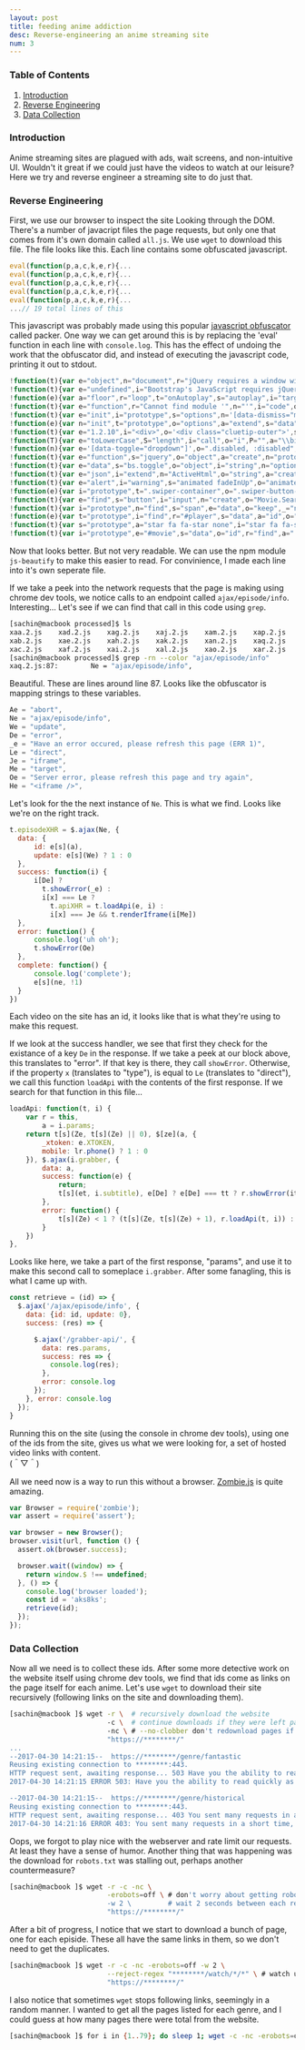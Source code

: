 ```yaml
---
layout: post
title: feeding anime addiction 
desc: Reverse-engineering an anime streaming site
num: 3
---
```


### Table of Contents
1. [Introduction](#intro)
1. [Reverse Engineering](#reverse)
1. [Data Collection](#data)

<span id="intro"></span>
### Introduction

Anime streaming sites are plagued with ads, wait screens, and non-intuitive UI. Wouldn't it great if
we could just have the videos to watch at our leisure? Here we try and reverse engineer a streaming
site to do just that.

<span id="reverse"></span>
### Reverse Engineering

First, we use our browser to inspect the site Looking through the DOM. There's a number of javacript
files the page requests, but only one that comes from it's own domain called `all.js`. We use `wget` to
download this file. The file looks like this. Each line contains some obfuscated javascript.

```javascript
eval(function(p,a,c,k,e,r){...
eval(function(p,a,c,k,e,r){...
eval(function(p,a,c,k,e,r){...
eval(function(p,a,c,k,e,r){...
eval(function(p,a,c,k,e,r){...
...// 19 total lines of this
```

This javascript was probably made using this popular [javascript
obfuscator](http://dean.edwards.name/packer/) called packer. One way we can get around this is by
replacing the 'eval' function in each line with `console.log`. This has the effect of undoing the
work that the obfuscator did, and instead of executing the javascript code, printing it out to
stdout.

```javascript
!function(t){var e="object",n="document",r="jQuery requires a window with a "...
!function(t){var e="undefined",i="Bootstrap's JavaScript requires jQuery",s=a...
!function(e){var a="floor",r="loop",t="onAutoplay",s="autoplay",i="target",n=...
!function(t){var e="function",r="Cannot find module '",n="'",i="code",o="MOD"...
!function(t){var e="init",i="prototype",s="options",n='[data-dismiss="modal"'...
!function(e){var n="init",t="prototype",o="options",a="extend",s="data",i="o"...
!function(t){var e="1.2.10",i="<div>",o='<div class="cluetip-outer">',s='<di'...
!function(T){var e="toLowerCase",S="length",i="call",o="i",P="",a="\\biPhone"...
!function(n){var e='[data-toggle="dropdown"]',o=".disabled, :disabled",t=".d"...
!function(t){var e="function",s="jquery",o="object",a="create",n="prototype",...
!function(t){var e="data",s="bs.toggle",o="object",i="string",n="options",l=a...
!function(t){var e="json",i="extend",n="ActiveHtml",o="string",a="create",s=v...
!function(t){var e="alert",i="warning",s="animated fadeInUp",o="animated fad"...
!function(e){var i="prototype",t=".swiper-container",o=".swiper-button-next",...
!function(t){var e="find",s="button",i="input",n="create",o="Movie.SearchAut"...
!function(t){var i="prototype",n="find",s="span",e="data",o="keep",_="name",h...
!function(e){var t="prototype",i="find",r="#player",s="data",a="id",o="#serv"...
!function(t){var s="prototype",a="star fa fa-star none",i="star fa fa-star-h"...
!function(t){var i="prototype",e="#movie",s="data",o="id",r="find",a=".episo"...
```

Now that looks better. But not very readable. We can use the npm module `js-beautify` to make this
easier to read. For convinience, I made each line into it's own seperate file. 

If we take a peek into the network requests that the page is making using chrome dev tools, we
notice calls to an endpoint called `ajax/episode/info`. Interesting... Let's see if we can find that
call in this code using `grep`. 

```bash
[sachin@macbook processed]$ ls
xaa.2.js	xad.2.js	xag.2.js	xaj.2.js	xam.2.js	xap.2.js	xas.2.js
xab.2.js	xae.2.js	xah.2.js	xak.2.js	xan.2.js	xaq.2.js
xac.2.js	xaf.2.js	xai.2.js	xal.2.js	xao.2.js	xar.2.js
[sachin@macbook processed]$ grep -rn --color "ajax/episode/info"
xaq.2.js:87:        Ne = "ajax/episode/info",
```

Beautiful. These are lines around line 87. Looks like the obfuscator is mapping strings to these
variables.

```javascript
Ae = "abort",
Ne = "ajax/episode/info",
We = "update",
De = "error",
_e = "Have an error occured, please refresh this page (ERR 1)",
Le = "direct",
Je = "iframe",
Me = "target",
Oe = "Server error, please refresh this page and try again",
He = "<iframe />",
```
Let's look for the the next instance of `Ne`. This is what we find. Looks like we're on the right track.

```javascript
t.episodeXHR = $.ajax(Ne, {
  data: {
      id: e[s](a),
      update: e[s](We) ? 1 : 0
  },
  success: function(i) {
      i[De] ? 
        t.showError(_e) : 
        i[x] === Le ? 
          t.apiXHR = t.loadApi(e, i) : 
          i[x] === Je && t.renderIframe(i[Me])
  },
  error: function() {
      console.log('uh oh');
      t.showError(Oe)
  },
  complete: function() {
      console.log('complete');
      e[s](ne, !1)
  }
})
```

Each video on the site has an id, it looks like that is what they're using to make this request.

If we look at the success handler, we see that first they check for the existance of a key `De` in
the response. If we take a peek at our block above, this translates to "error". If that key is
there, they call `showError`. Otherwise, if the property `x` (translates to "type"), is equal to
`Le` (translates to "direct"), we call this function `loadApi` with the contents of the first
response. If we search for that function in this file...

```javascript
loadApi: function(t, i) {
    var r = this,
        a = i.params;
    return t[s](Ze, t[s](Ze) || 0), $[ze](a, {
        _xtoken: e.XTOKEN,
        mobile: lr.phone() ? 1 : 0
    }), $.ajax(i.grabber, {
        data: a,
        success: function(e) {
            return;
            t[s](et, i.subtitle), e[De] ? e[De] === tt ? r.showError(it) : (r.reportError(t, e[De], e.token), r.handleEpisodeError(t, e[De])) : r.renderJWPlayer(t, e[s])
        },
        error: function() {
            t[s](Ze) < 1 ? (t[s](Ze, t[s](Ze) + 1), r.loadApi(t, i)) : r.showError(rt)
        }
    })
},
```

Looks like here, we take a part of the first response, "params", and use it to make this second
call to someplace `i.grabber`. After some fanagling, this is what I came up with.  

```javascript
const retrieve = (id) => {
  $.ajax('/ajax/episode/info', {
    data: {id: id, update: 0},
    success: (res) => {

      $.ajax('/grabber-api/', {
        data: res.params,
        success: res => {
          console.log(res);
        },
        error: console.log
      });
    }, error: console.log
  });
}
```

Running this on the site (using the console in chrome dev tools), using one of the ids from the
site, gives us what we were looking for, a set of hosted video links with content.  
(＾▽＾)

All we need now is a way to run this without a browser. [Zombie.js](http://zombie.js.org/) is quite amazing.

```javascript
var Browser = require('zombie');
var assert = require('assert');    

var browser = new Browser();
browser.visit(url, function () {    
  assert.ok(browser.success);

  browser.wait((window) => {
    return window.$ !== undefined;
  }, () => {
    console.log('browser loaded');
    const id = 'aks8ks';
    retrieve(id);
  });
});
```

<span id="data"></span>
### Data Collection

Now all we need is to collect these ids. After some more detective work on the website itself using
chrome dev tools, we find that ids come as links on the page itself for each anime. Let's use `wget`
to download their site recursively (following links on the site and downloading them).

```bash
[sachin@macbook ]$ wget -r \  # recursively download the website
                        -c \  # continue downloads if they were left partially downloaded
                        -nc \ # --no-clobber don't redownload pages if they already exist
                        "https://********/"
...
--2017-04-30 14:21:15--  https://********/genre/fantastic
Reusing existing connection to ********:443.
HTTP request sent, awaiting response... 503 Have you the ability to read quickly as the light ?
2017-04-30 14:21:15 ERROR 503: Have you the ability to read quickly as the light ?.

--2017-04-30 14:21:15--  https://********/genre/historical
Reusing existing connection to ********:443.
HTTP request sent, awaiting response... 403 You sent many requests in a short time, are you a bot ?
2017-04-30 14:21:16 ERROR 403: You sent many requests in a short time, are you a bot ?.
```

Oops, we forgot to play nice with the webserver and rate limit our requests. At least they have a
sense of humor. Another thing that was happening was the download for `robots.txt` was stalling out,
perhaps another countermeasure?

```bash
[sachin@macbook ]$ wget -r -c -nc \
                        -erobots=off \ # don't worry about getting robots.txt
                        -w 2 \         # wait 2 seconds between each request
                        "https://********/"
```

After a bit of progress, I notice that we start to download a bunch of page, one for each episide.
These all have the same links in them, so we don't need to get the duplicates. 

```bash
[sachin@macbook ]$ wget -r -c -nc -erobots=off -w 2 \
                        --reject-regex "********/watch/*/*" \ # watch urls for this regex and reject those pages
                        "https://********/"
```

I also notice that sometimes `wget` stops following links, seemingly in a random manner. I wanted to
get all the pages listed for each genre, and I could guess at how many pages there were total from the
website.

```bash
[sachin@macbook ]$ for i in {1..79}; do sleep 1; wget -c -nc -erobots=off "https://********/genre/action?page=$i"; done
```
